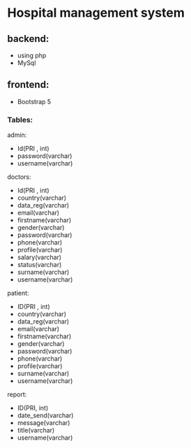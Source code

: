 # Hospital management system

## backend:
- using php
- MySql

## frontend:

- Bootstrap 5

### Tables:

admin:
 - Id(PRI , int)
 - password(varchar)
- username(varchar)

doctors:
- Id(PRI , int)
- country(varchar)
- data_reg(varchar)
- email(varchar)
- firstname(varchar)
- gender(varchar)
- password(varchar)
- phone(varchar)
- profile(varchar)
- salary(varchar)
- status(varchar)
- surname(varchar)
- username(varchar)

patient:
- ID(PRI , int)
- country(varchar)
- data_reg(varchar)
- email(varchar)
- firstname(varchar)
- gender(varchar)
- password(varchar)
- phone(varchar)
- profile(varchar)
- surname(varchar)
- username(varchar) 

report:
- ID(PRI, int)
- date_send(varchar)
- message(varchar)
- title(varchar)
- username(varchar)
